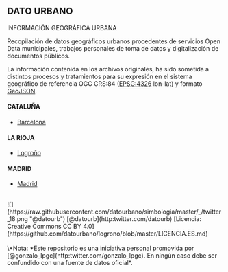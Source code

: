 ## DATO URBANO

INFORMACIÓN GEOGRÁFICA URBANA

Recopilación de datos geográficos urbanos procedentes de servicios Open Data municipales, trabajos personales de toma de datos y digitalización de documentos públicos.

La información contenida en los archivos originales, ha sido sometida a distintos procesos y tratamientos para su expresión en el sistema geográfico de referencia OGC CRS:84 ([EPSG:4326](https://epsg.io/4326) lon-lat)  y formato [GeoJSON](http://geojson.org/).

#### **CATALUÑA**

  - [Barcelona](https://datourbano.github.io/barcelona)
  
#### **LA RIOJA**

  - [Logroño](https://datourbano.github.io/logrono)
  
#### **MADRID**

  - [Madrid](https://datourbano.github.io/madrid)

<br />
![](https://raw.githubusercontent.com/datourbano/simbologia/master/_/twitter_18.png "@datourb") [@datourb](http:twitter.com/datourb)  
[Licencia: Creative Commons CC BY 4.0](https://github.com/datourbano/logrono/blob/master/LICENCIA.ES.md)
<br /><br />
\*Nota: *Este repositorio es una iniciativa personal promovida por [@gonzalo_lpgc](http:twitter.com/gonzalo_lpgc). En ningún caso debe ser confundido con una fuente de datos oficial*.